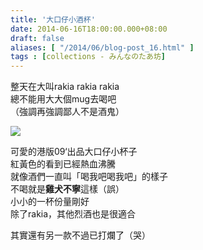```yaml
---
title: '大口仔小酒杯'
date: 2014-06-16T18:00:00.000+08:00
draft: false
aliases: [ "/2014/06/blog-post_16.html" ]
tags : [collections - みんなのたあ坊]
---
```


整天在大叫rakia rakia rakia  
總不能用大大個mug去喝吧  
（強調再強調鄙人不是酒鬼）  

![](/images/minnanotabo140616.jpg)

可愛的港版09‘出品大口仔小杯子  
紅黃色的看到已經熱血沸騰  
就像酒們一直叫「喝我吧喝我吧」的樣子  
不喝就是**雞犬不寧**這樣（誤）  
小小的一杯份量剛好  
除了rakia，其他烈酒也是很適合  
  
其實還有另一款不過已打爛了（哭）
